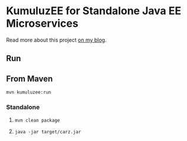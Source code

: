# KumuluzEE for Standalone Java EE Microservices

Read more about this project [on my blog](http://dplatz.de/blog/2018/kumuluzee.html).

## Run

## From Maven

```mvn kumuluzee:run```

### Standalone

1. ```mvn clean package ```

2. ```java -jar target/carz.jar```
